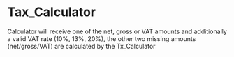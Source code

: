 # Tax_Calculator

Calculator will receive one of the net, gross or VAT amounts and additionally a valid
VAT rate (10%, 13%, 20%), the other two missing amounts
(net/gross/VAT) are calculated by the Tx_Calculator
